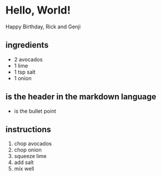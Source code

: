 # Hello, World!
Happy Birthday, Rick and Genji
## ingredients

* 2 avocados
* 1 lime
* 1 tsp salt
* 1 onion 

## is the header in the markdown language
* is the bullet point

## instructions
1. chop avocados
2. chop onion
3. squeeze lime
4. add salt
5. mix well
